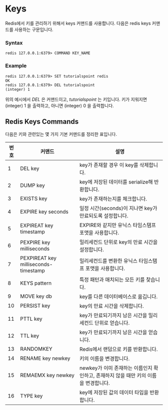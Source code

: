 Keys
=====

Redis에서 키를 관리하기 위해서 keys 커맨드를 사용합니다. 다음은 redis keys 커맨드를 사용하는 구문입니다.

### Syntax
```
redis 127.0.0.1:6379> COMMAND KEY_NAME
```

### Example
```
redis 127.0.0.1:6379> SET tutorialspoint redis 
OK 
redis 127.0.0.1:6379> DEL tutorialspoint 
(integer) 1
```
위의 예시에서 _DEL_ 은 커맨드이고, _tutorialspoint_ 는 키입니다. 키가 지워지면 (integer) 1 을 출력하고, 아니면 (integer) 0 을 출력합니다.

## Redis Keys Commands
다음은 키와 관련있는 몇 가지 기본 커맨드를 정리한 표입니다.

번호 | 커맨드 | 설명
----|------|----
1 | DEL key | key가 존재할 경우 이 key를 삭제합니다.
2 | DUMP key | key에 저장된 데이터를 serialize해 반환합니다.
3 | EXISTS key | key가 존재하는지를 체크합니다.
4 | EXPIRE key seconds | 일정 시간(seconds)이 지나면 key가 만료되도록 설정합니다. 
5 | EXPIREAT key timestamp | EXPIRE와 같지만 유닉스 타임스탬프 포맷을 사용합니다.
6 | PEXPIRE key milliseconds | 밀리세컨드 단위로 key의 만료 시간을 설정합니다.
7 | PEXPIREAT key milliseconds-timestamp | 밀리세컨드를 변환한 유닉스 타임스탬프 포맷을 사용합니다. 
8 | KEYS pattern | 특정 패턴과 매치되는 모든 키를 찾습니다. 
9 | MOVE key db | key를 다른 데이터베이스로 옮깁니다.
10 | PERSIST key | key의 만료 시간을 삭제합니다.
11 | PTTL key | key가 만료되기까지 남은 시간을 밀리세컨드 단위로 얻습니다.
12 | TTL key | key가 만료되기까지 남은 시간을 얻습니다.
13 | RANDOMKEY | Redis에서 랜덤으로 키를 반환합니다.
14 | RENAME key newkey | 키의 이름을 변경합니다.
15 | REMAEMX key newkey | newkey가 이미 존재하는 이름인지 확인하고, 존재하지 않을 때만 키의 이름을 변경합니다.
16 | TYPE key | key에 저장된 값의 데이터 타입을 반환합니다.
